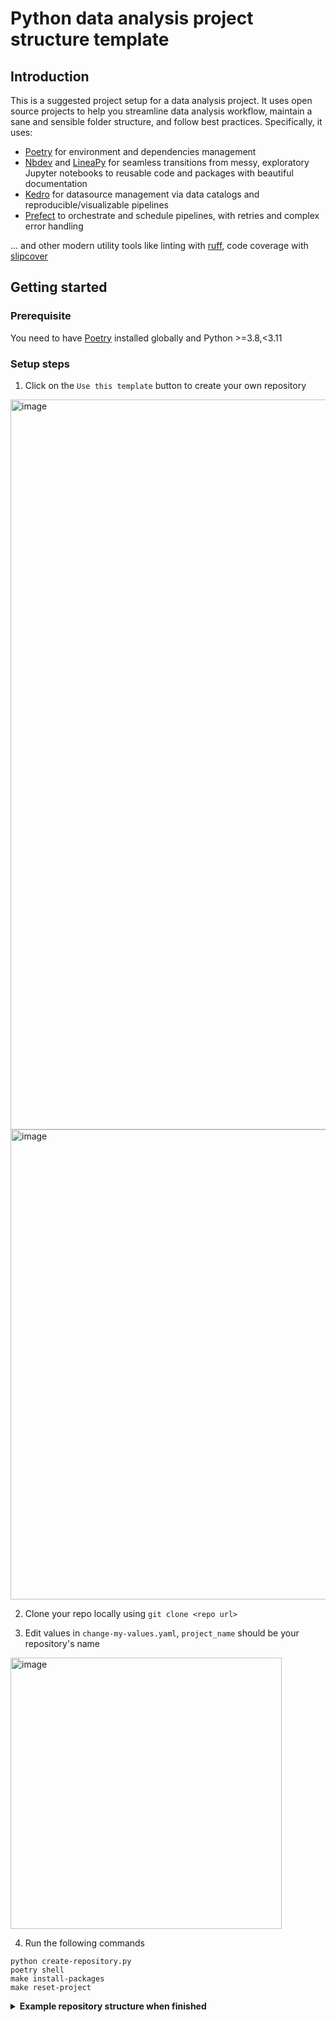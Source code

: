 # Python data analysis project structure template

## Introduction

This is a suggested project setup for a data analysis project. It uses open source projects to help you streamline data analysis workflow, maintain a sane and sensible folder structure, and follow best practices. Specifically, it uses:
- [Poetry](https://python-poetry.org/) for environment and dependencies management
- [Nbdev](https://nbdev.fast.ai/) and [LineaPy](https://github.com/LineaLabs/lineapy) for seamless transitions from messy, exploratory Jupyter notebooks to reusable code and packages with beautiful documentation
- [Kedro](https://github.com/kedro-org/kedro) for datasource management via data catalogs and reproducible/visualizable pipelines
- [Prefect](https://www.prefect.io/) to orchestrate and schedule pipelines, with retries and complex error handling

... and other modern utility tools like linting with [ruff](https://github.com/charliermarsh/ruff), code coverage with [slipcover](https://github.com/plasma-umass/slipcover)

## Getting started

### Prerequisite

You need to have [Poetry](https://python-poetry.org/) installed globally and Python >=3.8,<3.11

### Setup steps

1. Click on the `Use this template` button to create your own repository
<img width="1168" alt="image" src="https://user-images.githubusercontent.com/25307953/211792569-0271a06f-c2b3-432a-ad7e-3cd9f239bd34.png">
<img width="752" alt="image" src="https://user-images.githubusercontent.com/25307953/211794193-6d3c6439-18c0-4516-9c30-24f4b7c8bfd2.png">

2. Clone your repo locally using `git clone <repo url>`

3. Edit values in `change-my-values.yaml`, `project_name` should be your repository's name
<img width="434" alt="image" src="https://user-images.githubusercontent.com/25307953/211793460-8388650d-09ec-4366-b99d-0f3b9bfa667e.png">


4. Run the following commands
```
python create-repository.py
poetry shell
make install-packages
make reset-project
```

<details>
<summary><b>Example repository structure when finished</b></summary>

```
.
├── conf
│   ├── base
│   ├── local
│   └── README.md
├── create-repository.py
├── data
│   ├── 01_raw
│   ├── 02_intermediate
│   ├── 03_primary
│   ├── 04_feature
│   ├── 05_model_input
│   ├── 06_models
│   ├── 07_model_output
│   └── 08_reporting
├── docs
│   └── source
├── kedro-answers.yml
├── LICENSE
├── logs
├── Makefile
├── MANIFEST.in
├── notebooks
│   ├── analyses
│   ├── exploratory
│   ├── generate_figures
│   └── package
├── poetry.lock
├── _proc
│   ├── 00_core.ipynb
│   ├── _docs
│   ├── index.ipynb
│   ├── nbdev.yml
│   ├── _quarto.yml
│   └── styles.css
├── _pyproject.toml
├── pyproject.toml
├── README_kedro.md
├── README.md
├── settings.ini
├── setup.py
└── src
    ├── requirements.txt
    ├── setup.py
    ├── test_package_project
    └── tests
```
</details>
